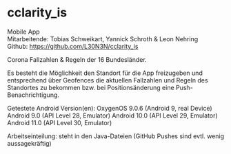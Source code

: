 # cclarity_is
Mobile App <br>
Mitarbeitende: Tobias Schweikart, Yannick Schroth & Leon Nehring <br>
Github: https://github.com/L30N3N/cclarity_is

Corona Fallzahlen & Regeln der 16 Bundesländer.

Es besteht die Möglichkeit den Standort für die App freizugeben und entsprechend über Geofences die aktuellen Fallzahlen und Regeln des Standortes zu bekommen bzw. bei Positionsänderung eine Push-Benachrichtigung.

Getestete Android Version(en):  OxygenOS  9.0.6 (Android 9, real Device) 
                                Android 9.0 (API Level 28, Emulator)
                                Android 10.0 (API Level 29, Emulator)
                                Android 11.0 (API Level 30, Emulator)
                                
Arbeitseinteilung: steht in den Java-Dateien (GitHub Pushes sind evtl. wenig aussagekräftig) 
                                
